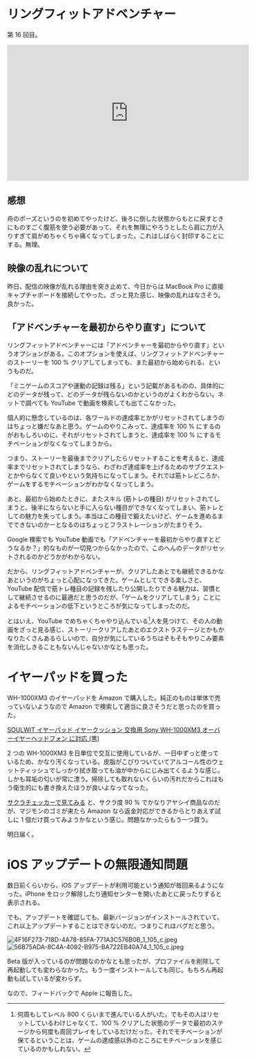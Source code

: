 # リングフィットアドベンチャー
第 16 回目。

<iframe width="560" height="315" src="https://www.youtube.com/embed/jRSLejj82pY" frameborder="0" allow="accelerometer; autoplay; clipboard-write; encrypted-media; gyroscope; picture-in-picture" allowfullscreen></iframe>

## 感想
舟のポーズというのを初めてやったけど、後ろに倒した状態からもとに戻すときにものすごく腹筋を使う必要があって、それを無理にやろうとしたら肩に力が入りすぎて肩がめちゃくちゃ痛くなってしまった。これはしばらく封印することにする。無理。

## 映像の乱れについて
昨日、配信の映像が乱れる理由を突き止めて、今日からは MacBook Pro に直接キャプチャボードを接続してやった。ざっと見た感じ、映像の乱れはなさそう。良かった。

## 「アドベンチャーを最初からやり直す」について
リングフィットアドベンチャーには「アドベンチャーを最初からやり直す」というオプションがある。このオプションを使えば、リングフィットアドベンチャーのストーリーを 100 % クリアしてしまっても、また最初から始められる、というものだ。

「ミニゲームのスコアや運動の記録は残る」という記載があるものの、具体的にどのデータが残って、どのデータが残らないのかというのがよくわからない。ネットで調べても YouTube で動画を検索しても出てこなかった。

個人的に懸念しているのは、各ワールドの達成率とかがリセットされてしまうのはちょっと嫌だなあと思う。ゲームのやりこみって、達成率を 100 % にするのがおもしろいのに、それがリセットされてしまうと、達成率を 100 % にするモチベーションがなくなってしまうから。

つまり、ストーリーを最後までクリアしたらリセットすることを考えると、達成率までリセットされてしまうなら、わざわざ達成率を上げるためのサブクエストとかやらなくて良いやという気持ちになってしまう。それでは筋トレどころか、ゲームをするモチベーションがわかなくなってしまう。

あと、最初から始めたときに、またスキル (筋トレの種目) がリセットされてしまうと、後半にならないと手に入らない種目ができなくなってしまい、筋トレとしての魅力を失ってしまう。本当はこの種目で鍛えたいけど、ゲームを進めるまでできないのかーとなるのはちょっとフラストレーションがたまりそう。

Google 検索でも YouTube 動画でも「アドベンチャーを最初からやり直すとどうなるか？」的なものが一切見つからなかったので、このへんのデータがリセットされるのかどうかがわからない。

だから、リングフィットアドベンチャーが、クリアしたあとでも継続できるかなあというのがちょっと心配になってきた。ゲームとしてできる楽しさと、YouTube 配信で筋トレ種目の記録を残したり公開したりできる魅力は、習慣として継続させるのに最適だと思うのだが、「ゲームをクリアしてしまう」ことによるモチベーションの低下というところが気になってしまったのだ。

とはいえ、YouTube でめちゃくちゃやり込んでいる[^1]人を見つけて、その人の動画をざっと見る感じ、ストーリークリアしたあとのエクストラステージとかもかなりたくさんあるらしいので、自分が気にしているうちはそもそもやりこみ要素を消化しきることもないんじゃないかなとも思った。

[^1]: 何周もしてレベル 800 くらいまで進んでいる人がいた。でもその人はリセットしているわけじゃなくて、100 % クリアした状態のデータで最初のステージから何度も周回プレイをしているだけだった。それでモチベーションが保てるということは、ゲームの達成感以外のところにモチベーションを感じているのかもしれない。

# イヤーパッドを買った
WH-1000XM3 のイヤーパッドを Amazon で購入した。純正のものは単体で売っていないようなので Amazon で検索して適当に良さそうだと思ったのを買った。

[SOULWIT イヤーパッド イヤークッション 交換用 Sony WH-1000XM3 オーバーイヤーヘッドフォン に対応 (黒)](https://www.amazon.co.jp/dp/B082B4WPNS)

2 つの WH-1000XM3 を日単位で交互に使用しているが、一日中ずっと使っているため、かなり汚くなっている。皮脂がこびりついていてアルコール性のウェットティッシュでしっかり拭き取っても油が中からにじみ出てくるような感じ。しかも耳垢の匂いが常に漂う。掃除しても取れないくらいの汚れだからこれはもう衛生的にも書き換えたほうが良いよなってなった。

[サクラチェッカーで見てみる](https://sakura-checker.jp/search/B082B4WPNS) と、サクラ度 90 % でかなりアヤシイ商品なのだが、マジモンのゴミが来たら Amazon なら返金対応ができるからとりあえず試しに 1 個だけ買ってみようかなという感じ。問題なかったらもう一つ買う。

明日届く。

# iOS アップデートの無限通知問題
数日前くらいから、iOS アップデートが利用可能という通知が毎回来るようになった。iPhone をロック解除したり通知センターを開いたあとに戻ったりすると表示される。

でも、アップデートを確認しても、最新バージョンがインストールされていて、これ以上アップデートすることはできないのだ。つまりこれはバグだと思う。

![4F16F273-718D-4A78-85FA-771A3C576B0B_1_105_c.jpeg](https://diary.noraworld.media/images/2020/10/d0cce7d0d199c041b0cec783b12ac104aa43fc2c4c5767b28f3acc5c4f91ed4d.jpeg)
![56B75ADA-8C4A-4092-B975-BA722EB40A74_1_105_c.jpeg](https://diary.noraworld.media/images/2020/10/732805476314768f918bf75fe3df25d8d8e4b223fc927b48c16d3f492f7e3dc8.jpeg)

Beta 版が入っているのが問題なのかなとも思ったが、プロファイルを削除して再起動しても変わらなかった。もう一度インストールしても同じ。もちろん再起動も試しているが変わらず。

なので、フィードバックで Apple に報告した。
